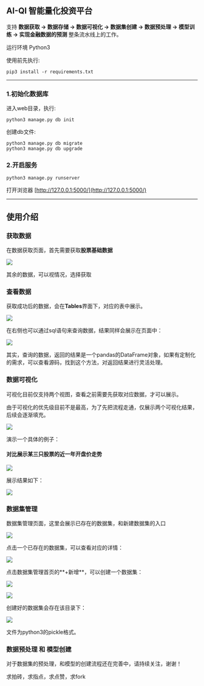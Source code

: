 ## AI-QI 智能量化投资平台

支持 **数据获取 → 数据存储 → 数据可视化 → 数据集创建 → 数据预处理 → 模型训练 → 实现金融数据的预测** 整条流水线上的工作。


运行环境 Python3

使用前先执行:

```
pip3 install -r requirements.txt
```

-----

### 1.初始化数据库

进入web目录，执行:

```
python3 manage.py db init
```

创建db文件:

```
python3 manage.py db migrate
python3 manage.py db upgrade
```

### 2.开启服务

```
python3 manage.py runserver
```

打开浏览器 [http://127.0.0.1:5000/](http://127.0.0.1:5000/)


-----

## 使用介绍

### 获取数据

在数据获取页面，首先需要获取**股票基础数据**

![](./img/001.png)

其余的数据，可以视情况，选择获取

### 查看数据

获取成功后的数据，会在**Tables**界面下，对应的表中展示。

![](./img/002.png)

在右侧也可以通过sql语句来查询数据，结果同样会展示在页面中：

![](./img/003.png)

其实，查询的数据，返回的结果是一个pandas的DataFrame对象，如果有定制化的需求，可以查看源码，找到这个方法，对返回结果进行灵活处理。

### 数据可视化

可视化目前仅支持两个视图，查看之前需要先获取对应数据，才可以展示。

由于可视化的优先级目前不是最高，为了先把流程走通，仅展示两个可视化结果，后续会逐渐填充。

![](./img/004.png)

演示一个具体的例子：

#### 对比展示某三只股票的近一年开盘价走势

![](./img/005.png)

展示结果如下：

![](./img/006.png)

### 数据集管理

数据集管理页面，这里会展示已存在的数据集，和新建数据集的入口

![](./img/007.png)

点击一个已存在的数据集，可以查看对应的详情：

![](./img/008.png)

点击数据集管理首页的**+新增**，可以创建一个数据集：

![](./img/009.png)

![](./img/010.png)

创建好的数据集会存在该目录下：

![](./img/011.png)

文件为python3的pickle格式。

### 数据预处理 和 模型创建

对于数据集的预处理，和模型的创建流程还在完善中，请持续关注，谢谢！

求拍砖，求指点，求点赞，求fork